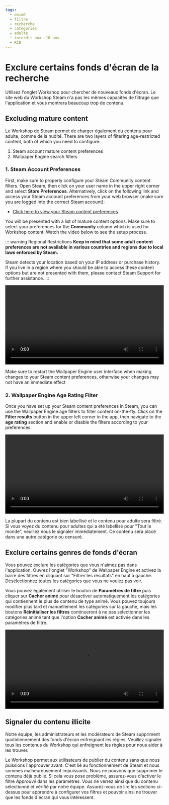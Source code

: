 ```yaml
---
tags:
  - animé
  - filtre
  - recherche
  - catégories
  - adulte
  - interdit aux -18 ans
  - R18
---
```


# Exclure certains fonds d'écran de la recherche

Utilisez l'onglet Workshop pour chercher de nouveaux fonds d'écran. Le site web du Workshop Steam n'a pas les mêmes capacités de filtrage que l'application et vous montrera beaucoup trop de contenu.

## Excluding mature content

Le Workshop de Steam permet de charger également du contenu pour adulte, comme de la nudité. There are two layers of filtering age-restricted content, both of which you need to configure:

1. Steam account mature content preferences
2. Wallpaper Engine search filters

### 1. Steam Account Preferences

First, make sure to properly configure your Steam Community content filters. Open Steam, then click on your user name in the upper right corner and select **Store Preferences**. Alternatively, click on the following link and access your Steam account preferences from your web browser (make sure you are logged into the correct Steam account):

* [Click here to view your Steam content preferences](https://store.steampowered.com/account/preferences/)

You will be presented with a list of mature content options. Make sure to select your preferences for the **Community** column which is used for Workshop content. Watch the video below to see the setup process.

::: warning
Regional Restrictions **Keep in mind that some adult content preferences are not available in various countries and regions due to local laws enforced by Steam.**

Steam detects your location based on your IP address or purchase history. If you live in a region where you should be able to access these content options but are not presented with them, please contact Steam Support for further assistance.
:::

<video width="100%" autoplay loop>
  <source src="/videos/steam_filterage.mp4" type="video/mp4">
  Votre explorateur ne prend pas en charge le filtre vidéo.
</video>

Make sure to restart the Wallpaper Engine user interface when making changes to your Steam content preferences, otherwise your changes may not have an immediate effect

### 2. Wallpaper Engine Age Rating Filter

Once you have set up your Steam content preferences in Steam, you can use the Wallpaper Engine age filters to filter content on-the-fly. Click on the **Filter results** button in the upper left corner in the app, then navigate to the **age rating** section and enable or disable the filters according to your preferences:

<video width="100%" autoplay loop>
  <source src="/videos/filterage.mp4" type="video/mp4">
  Votre explorateur ne prend pas en charge le filtre vidéo.
</video>

La plupart du contenu est bien labellisé et le contenu pour adulte sera filtré. Si vous voyez du contenu pour adultes qui a été labellisé pour "Tout le monde", veuillez nous le signaler immédiatement. Ce contenu sera placé dans une autre catégorie ou censuré.

## Exclure certains genres de fonds d'écran

Vous pouvez exclure les catégories que vous n'aimez pas dans l'application. Ouvrez l'onglet "Workshop" de Wallpaper Engine et activez la barre des filtres en cliquant sur "Filtrer les résultats" en haut à gauche. Désélectionnez toutes les catégories que vous ne voulez pas voir.

Vous pouvez également utiliser le bouton de **Paramètres de filtre** puis cliquer sur **Cacher animé** pour désactiver automatiquement les catégories qui contiennent le plus de contenu de type animé. Vous pouvez toujours modifier plus tard et manuellement les catégories sur la gauche, mais les boutons **Réinitialiser les filtres** continueront à ne pas sélectionner les catégories animé tant que l'option **Cacher animé** est activée dans les paramètres de filtre.

<video width="100%" autoplay loop>
  <source src="/videos/filtercontent.mp4" type="video/mp4">
  Votre navigateur ne prend pas en charge la balise vidéo.
</video>

## Signaler du contenu illicite

Notre équipe, les administrateurs et les modérateurs de Steam suppriment quotidiennement des fonds d'écran enfreignant les règles. Veuillez signaler tous les contenus du Workshop qui enfreignent les règles pour nous aider à les trouver.

Le Workshop permet aux utilisateurs de publier du contenu sans que nous puissions l'approuver avant. C'est lié au fonctionnement de Steam et nous sommes malheureusement impuissants. Nous ne pouvons que supprimer le contenu déjà publié. Si cela vous pose problème, assurez-vous d'activer le filtre *Approuvé* dans les paramètres. Vous ne verrez ainsi que du contenu sélectionné et vérifié par notre équipe. Assurez-vous de lire les sections ci-dessus pour apprendre à configurer vos filtres et pouvoir ainsi ne trouver que les fonds d'écran qui vous intéressent.